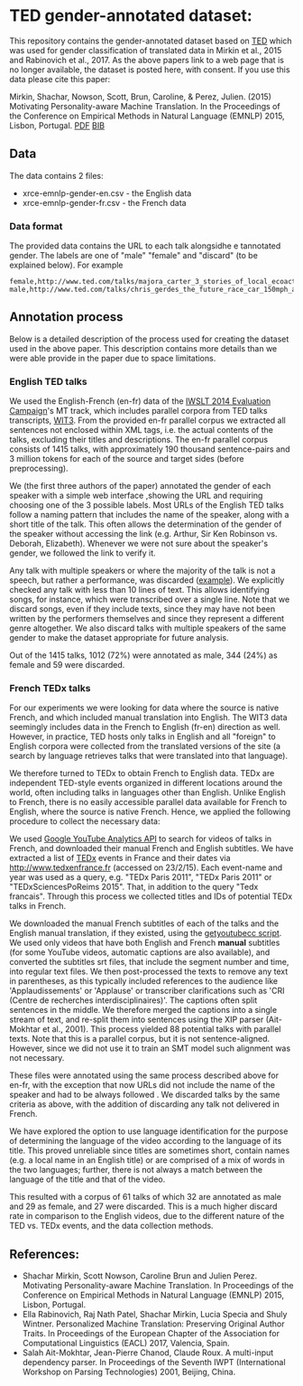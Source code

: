 # TED gender-annotated dataset:

This repository contains the gender-annotated dataset based on [TED](https://ted.com) which was used for gender classification of translated data in Mirkin et al., 2015 and Rabinovich et al., 2017.
As the above papers link to a web page that is no longer available, the dataset is posted here, with consent. If you use this data please cite this paper:

Mirkin, Shachar, Nowson, Scott, Brun, Caroline, & Perez, Julien. (2015) Motivating Personality-aware Machine Translation. In the Proceedings of the Conference on Empirical Methods in Natural Language (EMNLP) 2015, Lisbon, Portugal. [PDF](http://aclweb.org/anthology/D/D15/D15-1130.pdf) [BIB](http://www.emnlp2015.org/proceedings/EMNLP/bib/EMNLP130.bib)

## Data 

The data contains 2 files:
- xrce-emnlp-gender-en.csv - the English data
- xrce-emnlp-gender-fr.csv - the French data

### Data format

The provided data contains the URL to each talk alongsidhe e tannotated gender. The labels are one of "male" "female" and "discard" (to be explained below). For example

```
female,http://www.ted.com/talks/majora_carter_3_stories_of_local_ecoactivism.html
male,http://www.ted.com/talks/chris_gerdes_the_future_race_car_150mph_and_no_driver.html
```
 
## Annotation process

Below is a detailed description of the process used for creating the dataset used in the above paper. This description contains more details than we were able provide in the paper due to space limitations.

### English TED talks

We used the English-French (en-fr) data of the [IWSLT 2014 Evaluation Campaign](https://wit3.fbk.eu/mt.php?release=2014-01)'s MT track, which includes parallel corpora from TED talks transcripts, [WIT3](https://wit3.fbk.eu). From the provided en-fr parallel corpus we extracted all sentences not enclosed within XML tags, i.e. the actual contents of the talks, excluding their titles and descriptions. The en-fr parallel corpus consists of 1415 talks, with approximately 190 thousand sentence-pairs and 3 million tokens for each of the source and target sides (before preprocessing).

We (the first three authors of the paper) annotated the gender of each speaker with a simple web interface ,showing the URL and requiring choosing one of the 3 possible labels. Most URLs of the English TED talks follow a naming pattern that includes the name of the speaker, along with a short title of the talk. This often allows the determination of the gender of the speaker without accessing the link (e.g. Arthur, Sir Ken Robinson vs. Deborah, Elizabeth). Whenever we were not sure about the speaker's gender, we followed the link to verify it.

Any talk with multiple speakers or where the majority of the talk is not a speech, but rather a performance, was discarded ([example](https://web.archive.org/web/20170428020659/http://www.ted.com/talks/raul_midon_plays_everybody_and_peace_on_earth.html)). We explicitly checked any talk with less than 10 lines of text. This allows identifying songs, for instance, which were transcribed over a single line. Note that we discard songs, even if they include texts, since they may have not been written by the performers themselves and since they represent a different genre altogether. We also discard talks with multiple speakers of the same gender to make the dataset appropriate for future analysis.

Out of the 1415 talks, 1012 (72%) were annotated as male, 344 (24%) as female and 59 were discarded.


### French TEDx talks

For our experiments we were looking for data where the source is native French, and which included manual translation into English. The WIT3 data seemingly includes data in the French to English (fr-en) direction as well. However, in practice, TED hosts only talks in English and all "foreign" to English corpora were collected from the translated versions of the site (a search by language retrieves talks that were translated into that language).

We therefore turned to TEDx to obtain French to English data. TEDx are independent TED-style events organized in different locations around the world, often including talks in languages other than English. Unlike English to French, there is no easily accessible parallel data available for French to English, where the source is native French. Hence, we applied the following procedure to collect the necessary data:

We used [Google YouTube Analytics API](https://developers.google.com/youtube/analytics) to search for videos of talks in French, and downloaded their manual French and English subtitles. We have extracted a list of [TEDx](https://www.ted.com/watch/tedx-talks) events in France and their dates via http://www.tedxenfrance.fr (accessed on 23/2/15). Each event-name and year was used as a query, e.g. "TEDx Paris 2011", "TEDx Paris 2011" or "TEDxSciencesPoReims 2015". That, in addition to the query "Tedx francais". Through this process we collected titles and IDs of potential TEDx talks in French.

We downloaded the manual French subtitles of each of the talks and the English manual translation, if they existed, using the [getyoutubecc script](https://github.com/ihinojal/getyoutubecc). 
We used only videos that have both English and French **manual** subtitles (for some YouTube videos, automatic captions are also available), and converted the subtitles srt files, that include the segment number and time, into regular text files. 
We then post-processed the texts to remove any text in parentheses, as this typically included references to the audience like 'Applaudissements' or 'Applause' or transcriber clarifications such as 'CRI (Centre de recherches interdisciplinaires)'. The captions often split sentences in the middle. We therefore merged the captions into a single stream of text, and re-split them into sentences using the XIP parser (Ait-Mokhtar et al., 2001). This process yielded 88 potential talks with parallel texts. Note that this is a parallel corpus, but it is not sentence-aligned. However, since we did not use it to train an SMT model such alignment was not necessary.

These files were annotated using the same process described above for en-fr, with the exception that now URLs did not include the name of the speaker and had to be always followed . We discarded talks by the same criteria as above, with the addition of discarding any talk not delivered in French.

We have explored the option to use language identification for the purpose of determining the language of the video according to the language of its title. This proved unreliable since titles are sometimes short, contain names (e.g. a local name in an English title) or are comprised of a mix of words in the two languages; further, there is not always a match between the language of the title and that of the video.

This resulted with a corpus of 61 talks of which 32 are annotated as male and 29 as female, and 27 were discarded. This is a much higher discard rate in comparison to the English videos, due to the different nature of the TED vs. TEDx events, and the data collection methods.


## References:
- Shachar Mirkin, Scott Nowson, Caroline Brun and Julien Perez. Motivating Personality-aware Machine Translation. In Proceedings of the Conference on Empirical Methods in Natural Language (EMNLP) 2015, Lisbon, Portugal. 
- Ella Rabinovich, Raj Nath Patel, Shachar Mirkin, Lucia Specia and Shuly Wintner. Personalized Machine Translation: Preserving Original Author Traits. In Proceedings of the European Chapter of the Association for Computational Linguistics (EACL) 2017, Valencia, Spain.
- Salah Ait-Mokhtar, Jean-Pierre Chanod, Claude Roux. A multi-input dependency parser. In Proceedings of the Seventh IWPT (International Workshop on Parsing Technologies) 2001, Beijing, China.